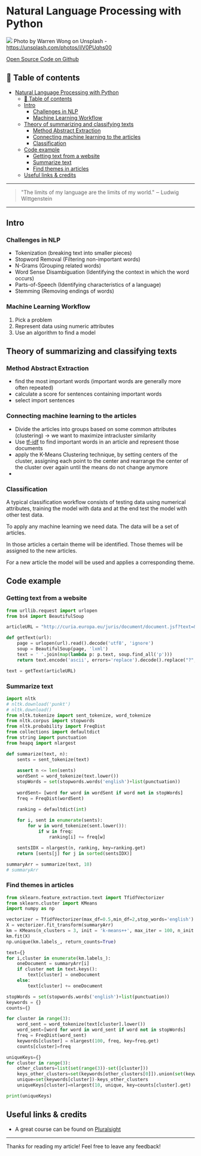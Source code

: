 # Natural Language Processing with Python

[<img src="https://images.unsplash.com/photo-1493492473127-f5b4cafeb0b1?dpr=1&auto=compress,format&fit=crop&w=2551&h=&q=80&cs=tinysrgb&crop=">](
https://unsplash.com/photos/iIV0PUqhs00)
Photo by Warren Wong on Unsplash - https://unsplash.com/photos/iIV0PUqhs00


[Open Source Code on Github](https://github.com/DDCreationStudios/summarizeTextPy)



## 📄 Table of contents
<!-- TOC -->

- [Natural Language Processing with Python](#natural-language-processing-with-python)
  - [📄 Table of contents](#📄-table-of-contents)
  - [Intro](#intro)
    - [Challenges in NLP](#challenges-in-nlp)
    - [Machine Learning Workflow](#machine-learning-workflow)
  - [Theory of summarizing and classifying texts](#theory-of-summarizing-and-classifying-texts)
    - [Method Abstract Extraction](#method-abstract-extraction)
    - [Connecting machine learning to the articles](#connecting-machine-learning-to-the-articles)
    - [Classification](#classification)
  - [Code example](#code-example)
    - [Getting text from a website](#getting-text-from-a-website)
    - [Summarize text](#summarize-text)
    - [Find themes in articles](#find-themes-in-articles)
  - [Useful links & credits](#useful-links--credits)

<!-- /TOC -->

---
>"The limits of my language are the limits of my world."
‒ Ludwig Wittgenstein
---

## Intro

### Challenges in NLP

- Tokenization (breaking text into smaller pieces)
- Stopword Removal (Filtering non-important words)
- N-Grams (Grouping related words)
- Word Sense Disambiguation (Identifying the context in which the word occurs)
- Parts-of-Speech (Identifying characteristics of a language)
- Stemming (Removing endings of words)

### Machine Learning Workflow

1. Pick a problem
1. Represent data using numeric attributes
1. Use an algorithm to find a model


## Theory of summarizing and classifying texts

### Method Abstract Extraction

- find the most important words (important words are generally more often repeated)
- calculate a score for sentences containing important words 
- select import sentences


### Connecting machine learning to the articles

- Divide the articles into groups based on some common attributes (clustering) -> we want to maximize intracluster similarity
- Use [tf-idf](https://en.wikipedia.org/wiki/Tf%E2%80%93idf) to find important words in an article and represent those documents 
- apply the K-Means Clustering technique, by setting centers of the cluster, assigning each point to the center and rearrange the center of the cluster over again until the means do not change anymore
- 

### Classification

A typical classification workflow consists of testing data using numerical attributes, training the model with data and at the end test the model with other test data.

To apply any machine learning we need data. The data will be a set of articles. 

In those articles a certain theme will be identified. Those themes will be assigned to the new articles. 

For a new article the model will be used and applies a corresponding theme.

## Code example

### Getting text from a website

```python
from urllib.request import urlopen
from bs4 import BeautifulSoup

articleURL = "http://curia.europa.eu/juris/document/document.jsf?text=&docid=139407&pageIndex=0&doclang=EN&mode=lst&dir=&occ=first&part=1&cid=52454"

def getText(url):
    page = urlopen(url).read().decode('utf8', 'ignore')
    soup = BeautifulSoup(page, 'lxml')
    text = ' '.join(map(lambda p: p.text, soup.find_all('p')))
    return text.encode('ascii', errors='replace').decode().replace("?","")

text = getText(articleURL)
```


### Summarize text


```python
import nltk
# nltk.download('punkt')
# nltk.download()
from nltk.tokenize import sent_tokenize, word_tokenize
from nltk.corpus import stopwords
from nltk.probability import FreqDist
from collections import defaultdict
from string import punctuation
from heapq import nlargest

def summarize(text, n):
    sents = sent_tokenize(text)
    
    assert n <= len(sents)
    wordSent = word_tokenize(text.lower())
    stopWords = set(stopwords.words('english')+list(punctuation))
    
    wordSent= [word for word in wordSent if word not in stopWords]
    freq = FreqDist(wordSent)

    ranking = defaultdict(int)
    
    for i, sent in enumerate(sents):
        for w in word_tokenize(sent.lower()):
            if w in freq:
                ranking[i] += freq[w]

    sentsIDX = nlargest(n, ranking, key=ranking.get)
    return [sents[j] for j in sorted(sentsIDX)]

summaryArr = summarize(text, 10)
# summaryArr
```


### Find themes in articles

```python
from sklearn.feature_extraction.text import TfidfVectorizer
from sklearn.cluster import KMeans
import numpy as np

vectorizer = TfidfVectorizer(max_df=0.5,min_df=2,stop_words='english')
X = vectorizer.fit_transform(summaryArr)
km = KMeans(n_clusters = 3, init = 'k-means++', max_iter = 100, n_init = 1, verbose = True)
km.fit(X)
np.unique(km.labels_, return_counts=True)

text={}
for i,cluster in enumerate(km.labels_):
    oneDocument = summaryArr[i]
    if cluster not in text.keys():
        text[cluster] = oneDocument
    else:
        text[cluster] += oneDocument

stopWords = set(stopwords.words('english')+list(punctuation))
keywords = {}
counts={}

for cluster in range(3):
    word_sent = word_tokenize(text[cluster].lower())
    word_sent=[word for word in word_sent if word not in stopWords]
    freq = FreqDist(word_sent)
    keywords[cluster] = nlargest(100, freq, key=freq.get)
    counts[cluster]=freq

uniqueKeys={}
for cluster in range(3):   
    other_clusters=list(set(range(3))-set([cluster]))
    keys_other_clusters=set(keywords[other_clusters[0]]).union(set(keywords[other_clusters[1]]))
    unique=set(keywords[cluster])-keys_other_clusters
    uniqueKeys[cluster]=nlargest(10, unique, key=counts[cluster].get)

print(uniqueKeys)
```



## Useful links & credits
- A great course can be found on [Pluralsight](https://www.pluralsight.com/)

---

Thanks for reading my article! Feel free to leave any feedback! 


<!-- Written by Daniel Deutsch (deudan1010@gmail.com) -->
